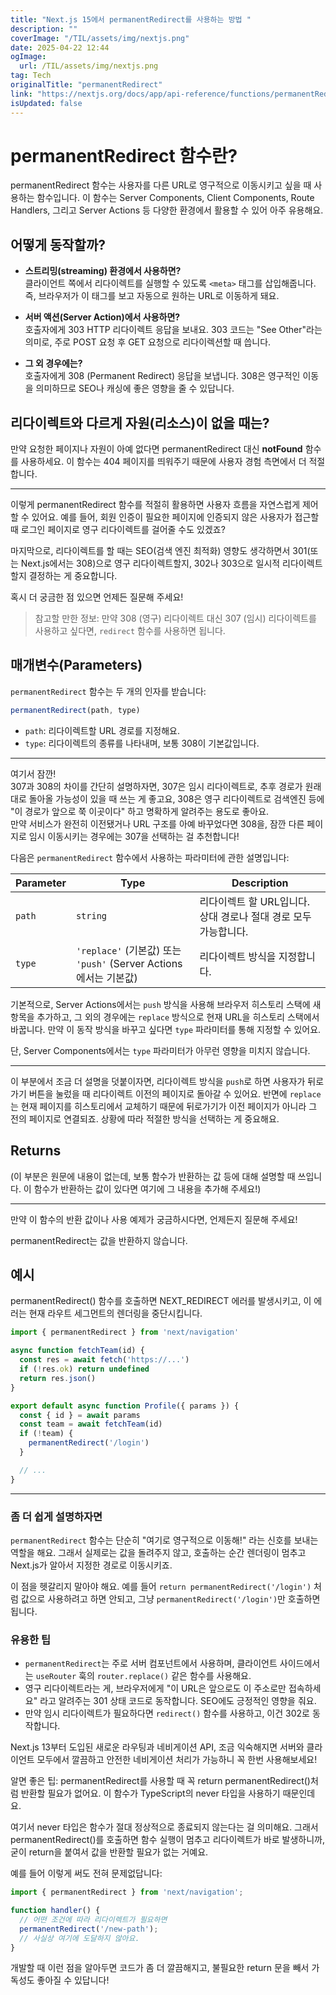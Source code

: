 ```yaml
---
title: "Next.js 15에서 permanentRedirect를 사용하는 방법 "
description: ""
coverImage: "/TIL/assets/img/nextjs.png"
date: 2025-04-22 12:44
ogImage: 
  url: /TIL/assets/img/nextjs.png
tag: Tech
originalTitle: "permanentRedirect"
link: "https://nextjs.org/docs/app/api-reference/functions/permanentRedirect"
isUpdated: false
---
```



# permanentRedirect 함수란?

permanentRedirect 함수는 사용자를 다른 URL로 영구적으로 이동시키고 싶을 때 사용하는 함수입니다. 이 함수는 Server Components, Client Components, Route Handlers, 그리고 Server Actions 등 다양한 환경에서 활용할 수 있어 아주 유용해요.

## 어떻게 동작할까?

- **스트리밍(streaming) 환경에서 사용하면?**  
  클라이언트 쪽에서 리다이렉트를 실행할 수 있도록 `<meta>` 태그를 삽입해줍니다. 즉, 브라우저가 이 태그를 보고 자동으로 원하는 URL로 이동하게 돼요.

- **서버 액션(Server Action)에서 사용하면?**  
  호출자에게 303 HTTP 리다이렉트 응답을 보내요. 303 코드는 "See Other"라는 의미로, 주로 POST 요청 후 GET 요청으로 리다이렉션할 때 씁니다.

- **그 외 경우에는?**  
  호출자에게 308 (Permanent Redirect) 응답을 보냅니다. 308은 영구적인 이동을 의미하므로 SEO나 캐싱에 좋은 영향을 줄 수 있답니다.

## 리다이렉트와 다르게 자원(리소스)이 없을 때는?

만약 요청한 페이지나 자원이 아예 없다면 permanentRedirect 대신 **notFound** 함수를 사용하세요. 이 함수는 404 페이지를 띄워주기 때문에 사용자 경험 측면에서 더 적절합니다.

---

이렇게 permanentRedirect 함수를 적절히 활용하면 사용자 흐름을 자연스럽게 제어할 수 있어요. 예를 들어, 회원 인증이 필요한 페이지에 인증되지 않은 사용자가 접근할 때 로그인 페이지로 영구 리다이렉트를 걸어줄 수도 있겠죠?

마지막으로, 리다이렉트를 할 때는 SEO(검색 엔진 최적화) 영향도 생각하면서 301(또는 Next.js에서는 308)으로 영구 리다이렉트할지, 302나 303으로 일시적 리다이렉트할지 결정하는 게 중요합니다.

혹시 더 궁금한 점 있으면 언제든 질문해 주세요!

<!-- TIL 수평 -->
<ins class="adsbygoogle"
     style="display:block"
     data-ad-client="ca-pub-4877378276818686"
     data-ad-slot="1549334788"
     data-ad-format="auto"
     data-full-width-responsive="true"></ins>
<script>
(adsbygoogle = window.adsbygoogle || []).push({});
</script>

> 참고할 만한 정보: 만약 308 (영구) 리다이렉트 대신 307 (임시) 리다이렉트를 사용하고 싶다면, `redirect` 함수를 사용하면 됩니다.

## 매개변수(Parameters)

`permanentRedirect` 함수는 두 개의 인자를 받습니다:

```js
permanentRedirect(path, type)
```

- `path`: 리다이렉트할 URL 경로를 지정해요.
- `type`: 리다이렉트의 종류를 나타내며, 보통 308이 기본값입니다.

---
여기서 잠깐!  
307과 308의 차이를 간단히 설명하자면, 307은 임시 리다이렉트로, 추후 경로가 원래대로 돌아올 가능성이 있을 때 쓰는 게 좋고요, 308은 영구 리다이렉트로 검색엔진 등에 "이 경로가 앞으로 쭉 이곳이다" 하고 명확하게 알려주는 용도로 좋아요.  
만약 서비스가 완전히 이전됐거나 URL 구조를 아예 바꾸었다면 308을, 잠깐 다른 페이지로 임시 이동시키는 경우에는 307을 선택하는 걸 추천합니다!

<!-- TIL 수평 -->
<ins class="adsbygoogle"
     style="display:block"
     data-ad-client="ca-pub-4877378276818686"
     data-ad-slot="1549334788"
     data-ad-format="auto"
     data-full-width-responsive="true"></ins>
<script>
(adsbygoogle = window.adsbygoogle || []).push({});
</script>

다음은 `permanentRedirect` 함수에서 사용하는 파라미터에 관한 설명입니다:

| Parameter | Type | Description |
| --- | --- | --- |
| `path` | `string` | 리다이렉트 할 URL입니다. 상대 경로나 절대 경로 모두 가능합니다. |
| `type` | `'replace'` (기본값) 또는 `'push'` (Server Actions에서는 기본값) | 리다이렉트 방식을 지정합니다. |

기본적으로, Server Actions에서는 `push` 방식을 사용해 브라우저 히스토리 스택에 새 항목을 추가하고, 그 외의 경우에는 `replace` 방식으로 현재 URL을 히스토리 스택에서 바꿉니다. 만약 이 동작 방식을 바꾸고 싶다면 `type` 파라미터를 통해 지정할 수 있어요.

단, Server Components에서는 `type` 파라미터가 아무런 영향을 미치지 않습니다.

---

이 부분에서 조금 더 설명을 덧붙이자면, 리다이렉트 방식을 `push`로 하면 사용자가 뒤로가기 버튼을 눌렀을 때 리다이렉트 이전의 페이지로 돌아갈 수 있어요. 반면에 `replace`는 현재 페이지를 히스토리에서 교체하기 때문에 뒤로가기가 이전 페이지가 아니라 그 전의 페이지로 연결되죠. 상황에 따라 적절한 방식을 선택하는 게 중요해요.

## Returns
(이 부분은 원문에 내용이 없는데, 보통 함수가 반환하는 값 등에 대해 설명할 때 쓰입니다. 이 함수가 반환하는 값이 있다면 여기에 그 내용을 추가해 주세요!)

---

만약 이 함수의 반환 값이나 사용 예제가 궁금하시다면, 언제든지 질문해 주세요!

<!-- TIL 수평 -->
<ins class="adsbygoogle"
     style="display:block"
     data-ad-client="ca-pub-4877378276818686"
     data-ad-slot="1549334788"
     data-ad-format="auto"
     data-full-width-responsive="true"></ins>
<script>
(adsbygoogle = window.adsbygoogle || []).push({});
</script>

permanentRedirect는 값을 반환하지 않습니다.

## 예시

permanentRedirect() 함수를 호출하면 NEXT_REDIRECT 에러를 발생시키고, 이 에러는 현재 라우트 세그먼트의 렌더링을 중단시킵니다.

```js
import { permanentRedirect } from 'next/navigation'

async function fetchTeam(id) {
  const res = await fetch('https://...')
  if (!res.ok) return undefined
  return res.json()
}

export default async function Profile({ params }) {
  const { id } = await params
  const team = await fetchTeam(id)
  if (!team) {
    permanentRedirect('/login')
  }

  // ...
}
```

---

### 좀 더 쉽게 설명하자면

`permanentRedirect` 함수는 단순히 "여기로 영구적으로 이동해!" 라는 신호를 보내는 역할을 해요. 그래서 실제로는 값을 돌려주지 않고, 호출하는 순간 렌더링이 멈추고 Next.js가 알아서 지정한 경로로 이동시키죠.

이 점을 헷갈리지 말아야 해요. 예를 들어 `return permanentRedirect('/login')` 처럼 값으로 사용하려고 하면 안되고, 그냥 `permanentRedirect('/login')`만 호출하면 됩니다.

### 유용한 팁

- `permanentRedirect`는 주로 서버 컴포넌트에서 사용하며, 클라이언트 사이드에서는 `useRouter` 훅의 `router.replace()` 같은 함수를 사용해요.
- 영구 리다이렉트라는 게, 브라우저에게 "이 URL은 앞으로도 이 주소로만 접속하세요" 라고 알려주는 301 상태 코드로 동작합니다. SEO에도 긍정적인 영향을 줘요.
- 만약 임시 리다이렉트가 필요하다면 `redirect()` 함수를 사용하고, 이건 302로 동작합니다.

Next.js 13부터 도입된 새로운 라우팅과 네비게이션 API, 조금 익숙해지면 서버와 클라이언트 모두에서 깔끔하고 안전한 네비게이션 처리가 가능하니 꼭 한번 사용해보세요!

<!-- TIL 수평 -->
<ins class="adsbygoogle"
     style="display:block"
     data-ad-client="ca-pub-4877378276818686"
     data-ad-slot="1549334788"
     data-ad-format="auto"
     data-full-width-responsive="true"></ins>
<script>
(adsbygoogle = window.adsbygoogle || []).push({});
</script>

알면 좋은 팁: permanentRedirect를 사용할 때 꼭 return permanentRedirect()처럼 반환할 필요가 없어요. 이 함수가 TypeScript의 never 타입을 사용하기 때문인데요.

여기서 never 타입은 함수가 절대 정상적으로 종료되지 않는다는 걸 의미해요. 그래서 permanentRedirect()를 호출하면 함수 실행이 멈추고 리다이렉트가 바로 발생하니까, 굳이 return을 붙여서 값을 반환할 필요가 없는 거예요.

예를 들어 이렇게 써도 전혀 문제없답니다:

```typescript
import { permanentRedirect } from 'next/navigation';

function handler() {
  // 어떤 조건에 따라 리다이렉트가 필요하면
  permanentRedirect('/new-path');
  // 사실상 여기에 도달하지 않아요.
}
```

개발할 때 이런 점을 알아두면 코드가 좀 더 깔끔해지고, 불필요한 return 문을 빼서 가독성도 좋아질 수 있답니다!